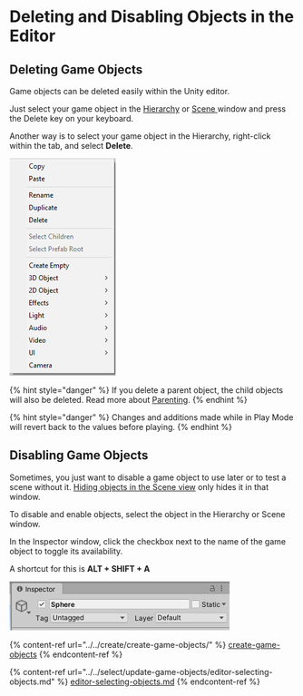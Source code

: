 # Deleting and Disabling Objects in the Editor

## Deleting Game Objects

Game objects can be deleted easily within the Unity editor.

Just select your game object in the [Hierarchy](../../the-unity-interface/the-tabs/hierarchy-tab.md) or [Scene ](../../the-unity-interface/the-tabs/scene-tab.md)window and press the Delete key on your keyboard.

Another way is to select your game object in the Hierarchy, right-click within the tab, and select **Delete**.

![](<../../.gitbook/assets/image (115).png>)

{% hint style="danger" %}
If you delete a parent object, the child objects will also be deleted. Read more about [Parenting](../../create/create-game-objects/parenting.md).
{% endhint %}

{% hint style="danger" %}
Changes and additions made while in Play Mode will revert back to the values before playing.
{% endhint %}

## Disabling Game Objects

Sometimes, you just want to disable a game object to use later or to test a scene without it. [Hiding objects in the Scene view](../../the-unity-interface/the-tabs/hierarchy-tab.md#hiding-objects) only hides it in that window.

To disable and enable objects, select the object in the Hierarchy or Scene window.

In the Inspector window, click the checkbox next to the name of the game object to toggle its availability.

A shortcut for this is **ALT + SHIFT + A**

![](<../../.gitbook/assets/image (44).png>)

{% content-ref url="../../create/create-game-objects/" %}
[create-game-objects](../../create/create-game-objects/)
{% endcontent-ref %}

{% content-ref url="../../select/update-game-objects/editor-selecting-objects.md" %}
[editor-selecting-objects.md](../../select/update-game-objects/editor-selecting-objects.md)
{% endcontent-ref %}


